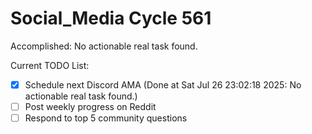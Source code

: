 # Social_Media Cycle 561

Accomplished: No actionable real task found.

Current TODO List:

- [x] Schedule next Discord AMA  (Done at Sat Jul 26 23:02:18 2025: No actionable real task found.)
- [ ] Post weekly progress on Reddit
- [ ] Respond to top 5 community questions
